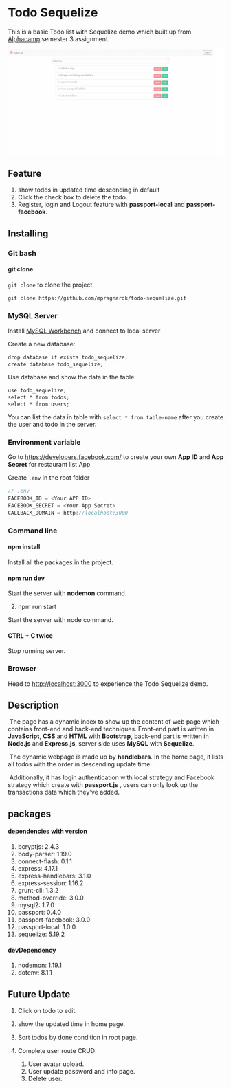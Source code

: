 # Todo Sequelize
This is a basic Todo list with Sequelize demo which built up from [Alphacamp](https://tw.alphacamp.co/) semester 3 assignment.

![demo](./public/img/demo.gif)

## Feature
1. show todos in updated time descending in default
2. Click the check box to delete the todo.
5. Register, login and Logout feature with **passport-local** and **passport-facebook**.

## Installing

### Git bash

#### git clone

`git clone` to clone the project.

```markdown
git clone https://github.com/mpragnarok/todo-sequelize.git
```
### MySQL Server

Install [MySQL Workbench](https://dev.mysql.com/downloads/workbench/) and connect to local server

Create a new database:

```mysql
drop database if exists todo_sequelize;
create database todo_sequelize;
```

Use database and show the data in the table:

```mysql
use todo_sequelize;
select * from todos;
select * from users;
```

You can list the data in table with `select * from table-name` after you create the user and todo in the server.

### Environment variable

Go to https://developers.facebook.com/ to create your own **App ID** and **App Secret** for restaurant list App

Create `.env` in the root folder

```js
// .env
FACEBOOK_ID = <Your APP ID>
FACEBOOK_SECRET = <Your App Secret>
CALLBACK_DOMAIN = http://localhost:3000
```

### Command line

#### npm install

Install all the packages in the project.

#### npm run dev

Start the server with **nodemon** command.

2. npm run start

Start the server with node command.

#### CTRL + C twice

Stop running server.

### Browser

Head to [http://localhost:3000](http://localhost:3000) to experience the Todo Sequelize demo.

## Description

​	The page has a dynamic index to show up the content of web page which contains front-end and back-end techniques. Front-end part is written in **JavaScript**, **CSS** and **HTML** with **Bootstrap**, back-end part is written in **Node.js** and **Express.js**, server side uses  **MySQL** with **Sequelize**.  

​	The dynamic webpage is made up by **handlebars**. In the home page, it lists all todos with the order in descending update time.

​	Additionally, it has login authentication with local strategy and Facebook strategy which create with **passport.js** , users can only look up the transactions data which they've added.

## packages

#### dependencies with version

1. bcryptjs: 2.4.3
2. body-parser: 1.19.0
3. connect-flash: 0.1.1
5. express: 4.17.1
6. express-handlebars: 3.1.0
7. express-session: 1.16.2
7. grunt-cli: 1.3.2
8. method-override: 3.0.0
9. mysql2: 1.7.0
10. passport: 0.4.0
11. passport-facebook: 3.0.0
12. passport-local: 1.0.0
13. sequelize: 5.19.2


#### devDependency

1. nodemon: 1.19.1
2. dotenv: 8.1.1

## Future Update
1. Click on todo to edit.

2. show the updated time in home page.

3. Sort todos by done condition in root page.

4. Complete user route CRUD:
   1. User avatar upload.
   2. User update password and info page.
   3. Delete user.

   
